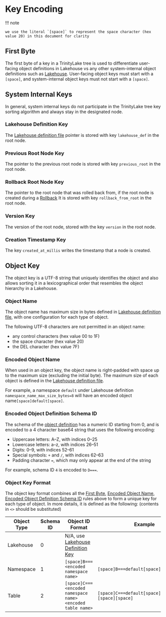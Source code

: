 # Key Encoding

!!! note

    we use the literal `[space]` to represent the space character (hex value 20) in this document for clarity

## First Byte

The first byte of a key in a TrinityLake tree is used to differentiate user-facing object definitions in Lakehouse 
vs any other system-internal object definitions such as [Lakehouse](#lakehouse-key).
User-facing object keys must start with a `[space]`,
and system-internal object keys must not start with a `[space]`.

## System Internal Keys

In general, system internal keys do not participate in the TrinityLake tree key sorting algorithm and always stay in 
the designated node.

### Lakehouse Definition Key

The [Lakehouse definition file](./lakehouse.md) pointer is stored with key `lakehouse_def` in the root node.

### Previous Root Node Key

The pointer to the previous root node is stored with key `previous_root` in the root node.

### Rollback Root Node Key

The pointer to the root node that was rolled back from, if the root node is created during a [Rollback](./transaction.md#rollback-committed-version)
It is stored with key `rollback_from_root` in the root node.

### Version Key

The version of the root node, stored with the key `version` in the root node.

### Creation Timestamp Key

The key `created_at_millis` writes the timestamp that a node is created.

## Object Key

The object key is a UTF-8 string that uniquely identifies the object and also allows sorting it in a 
lexicographical order that resembles the object hierarchy in a Lakehouse.

### Object Name

The object name has maximum size in bytes defined in [Lakehouse definition file](./lakehouse.md), 
with one configuration for each type of object.

The following UTF-8 characters are not permitted in an object name:

- any control characters (hex value 00 to 1F)
- the space character (hex value 20)
- the DEL character (hex value 7F)

### Encoded Object Name

When used in an object key, the object name is right-padded with space up to the maximum size 
(excluding the initial byte). The maximum size of each object is defined in the [Lakehouse definition file](./lakehouse.md).

For example, a namespace `default` under Lakehouse definition 
`namespace_name_max_size_bytes=8` will have an encoded object name`[space]default[space]`.

### Encoded Object Definition Schema ID

The schema of the [object definition](./object-definition-file.md) has a numeric ID starting from 0, 
and is encoded to a 4 character base64 string that uses the following encoding:

- Uppercase letters: A–Z, with indices 0–25
- Lowercase letters: a–z, with indices 26–51
- Digits: 0–9, with indices 52–61
- Special symbols: `+` and `/`, with indices 62–63
- Padding character `=`, which may only appear at the end of the string

For example, schema ID `4` is encoded to `D===`.

### Object Key Format

The object key format combines all the [First Byte](#first-byte), [Encoded Object Name](#object-name), 
[Encoded Object Definition Schema ID](#encoded-object-definition-schema-id) rules above to form a unique key 
for each type of object. In more details, it is defined as the following: (contents in `<>` should be substituted)

| Object Type | Schema ID | Object ID Format                                               | Example                                               |
|-------------|-----------|----------------------------------------------------------------|-------------------------------------------------------|
| Lakehouse   | 0         | N/A, use [Lakehouse Definition Key](#lakehouse-definition-key) |                                                       |
| Namespace   | 1         | `[space]B===<encoded namespace name>`                          | `[space]B===default[space]`                           |
| Table       | 2         | `[space]C===<encoded namespace name><encoded table name>`      | `[space]C===default[space]table[space][space][space]` |
